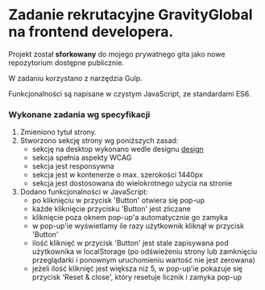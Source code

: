 # Zadanie rekrutacyjne GravityGlobal na frontend developera.

Projekt został **sforkowany** do mojego prywatnego gita jako nowe repozytorium dostępne publicznie.

W zadaniu korzystano z narzędzia Gulp.

Funkcjonalności są napisane w czystym JavaScript, ze standardami ES6.

### Wykonane zadania wg specyfikacji
1. Zmieniono tytuł strony.
2. Stworzono sekcję strony wg poniższych zasad:
    - sekcję na desktop wykonano wedle designu [design](https://www.figma.com/file/dqY9uYrUYPyr5yjeECoy6X/Recruitment-Task)
    - sekcja spełnia aspekty WCAG
    - sekcja jest responsywna
    - sekcja jest w kontenerze o max. szerokości 1440px
    - sekcja jest dostosowana do wielokrotnego użycia na stronie
3. Dodano funkcjonalności w JavaScript:
    - po kliknięciu w przycisk 'Button' otwiera się pop-up
    - każde kliknięcie przycisku 'Button' jest zliczane
    - kliknięcie poza oknem pop-up'a automatycznie go zamyka
    - w pop-up'ie wyświetlamy ile razy użytkownik kliknął w przycisk 'Button'
    - ilość kliknięć w przycisk 'Button' jest stale zapisywana pod użytkownika w localStorage (po odświeżeniu strony lub zamknięciu przeglądarki i ponownym uruchomieniu wartość nie jest zerowana)
    - jeżeli ilość kliknięć jest większa niż 5, w pop-up'ie pokazuje się przycisk 'Reset & close', który resetuje licznik i zamyka pop-up
